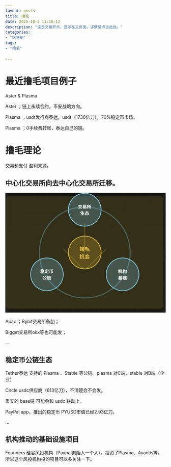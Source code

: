 ```yaml
---
layout: posts
title: 撸毛
date: 2025-10-3 11:18:12
description: "这是文章开头，显示在主页面，详情请点击此处。"
categories: 
- "区块链"
tags:
- "撸毛"

---
```




# 最近撸毛项目例子

Aster & Plasma

Aster ；链上永续合约，币安战略方向。

Plasma  ；usdt发行商泰达，usdt（1730亿刀），70%稳定币市场。

Plasma ；0手续费转账，泰达自己的链。



# 撸毛理论

交易和支付 盈利来源。

## 中心化交易所向去中心化交易所迁移。

![截屏2025-10-03 11.03.55](%E6%92%B8%E6%AF%9B.assets/%E6%88%AA%E5%B1%8F2025-10-03%2011.03.55.png)

Apax ；Bybit交易所备胎；

Bigget交易所okx等也可能发；

...

## 稳定币公链生态

 Tether泰达 支持的 Plasma 、Stable 等公链。plasma 对C端，stable 对B端（企业）

Circle usdc供应商（613亿刀），不清楚会不会发。

币安的 base链 可能会和 usdc 联动上。

PayPal app，推出的稳定币 PYUSD市值已经2.93亿刀。

...

## 机构推动的基础设施项目

Founders 硅谷风投机构（Paypal创始人一个人），投资了Plasma、Avantis等。所以这个风投机构投的项目可以多关注一下。





